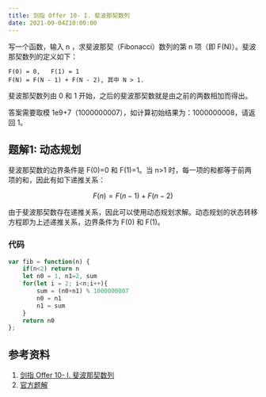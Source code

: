 ```yaml
---
title: 剑指 Offer 10- I. 斐波那契数列
date: 2021-09-04Z10:00:00
---
```

写一个函数，输入 n ，求斐波那契（Fibonacci）数列的第 n 项（即 F(N)）。斐波那契数列的定义如下：
```
F(0) = 0,   F(1) = 1
F(N) = F(N - 1) + F(N - 2), 其中 N > 1.
```
斐波那契数列由 0 和 1 开始，之后的斐波那契数就是由之前的两数相加而得出。

答案需要取模 1e9+7（1000000007），如计算初始结果为：1000000008，请返回 1。
## 题解1: 动态规划
斐波那契数的边界条件是 F(0)=0 和 F(1)=1。当 n>1 时，每一项的和都等于前两项的和，因此有如下递推关系：

$$F(n)=F(n−1)+F(n−2)$$

由于斐波那契数存在递推关系，因此可以使用动态规划求解。动态规划的状态转移方程即为上述递推关系，边界条件为 F(0) 和 F(1)。

### 代码
```js
var fib = function(n) {
    if(n<2) return n
    let n0 = 1, n1=2, sum
    for(let i = 2; i<n;i++){
        sum = (n0+n1) % 1000000007
        n0 = n1
        n1 = sum
    }
    return n0
};
```

## 参考资料
1. [剑指 Offer 10- I. 斐波那契数列](https://leetcode-cn.com/problems/fei-bo-na-qi-shu-lie-lcof/)
2. [官方题解](https://leetcode-cn.com/problems/fei-bo-na-qi-shu-lie-lcof/solution/fei-bo-na-qi-shu-lie-by-leetcode-solutio-hbss/)